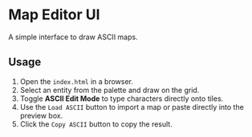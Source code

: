 # Map Editor UI

A simple interface to draw ASCII maps.

## Usage

1. Open the `index.html` in a browser.
2. Select an entity from the palette and draw on the grid.
3. Toggle **ASCII Edit Mode** to type characters directly onto tiles.
4. Use the `Load ASCII` button to import a map or paste directly into the preview box.
5. Click the `Copy ASCII` button to copy the result.
